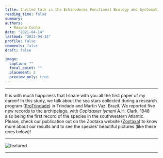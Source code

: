 ```yaml
---
title: Invited talk in the Echinoderms Functional Biology and Systematics course at the Universidade Estadual de Feira de Santana (UEFS)
reading_time: false
summary: 
authors:
  - Rosana Cunha
date: "2021-04-14"
lastmod: "2021-04-14"
profile: false
comments: false
draft: false

image:
  caption: ""
  focal_point: ""
  placement: 2
  preview_only: true
---
```


---

It is with much happiness that I share with you all the first paper of my career! In this study, we talk about the sea stars collected during a research program ([ProTrindade](https://www.marinha.mil.br/secirm/sites/www.marinha.mil.br.secirm/files/publicacoes/protrindade/protrindade-10anos.pdf)) in Trindade and Martin Vaz, Brazil. We reported five new records to the archipelago, with _Copidaster lymani_ A.H. Clark, 1948 also being the first record of the species in the southwestern Atlantic. Please, check our publication out on the Zootaxa website ([Zootaxa](https://www.biotaxa.org/Zootaxa/article/view/zootaxa.4742.1.2)) to know more about our results and to see the species' beautiful pictures (like these ones below)! 

---
![featured](https://github.com/rosanafcunha/rosanafcunha/blob/master/content/post/firstpaper/featured.jpg)

---
